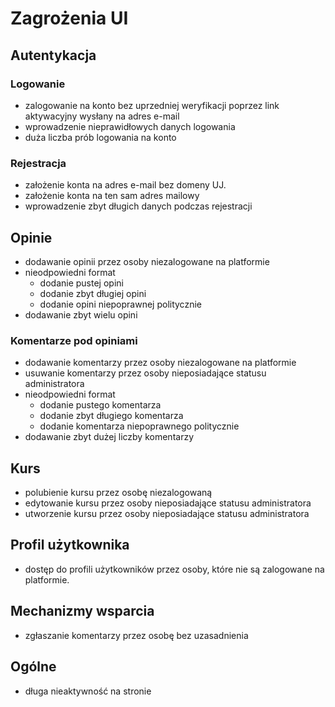 # Zagrożenia UI

## Autentykacja

### Logowanie

- zalogowanie na konto bez uprzedniej weryfikacji poprzez link aktywacyjny wysłany na adres e-mail
- wprowadzenie nieprawidłowych danych logowania
- duża liczba prób logowania na konto

### Rejestracja

- założenie konta na adres e-mail bez domeny UJ.
- założenie konta na ten sam adres mailowy
- wprowadzenie zbyt długich danych podczas rejestracji

## Opinie

- dodawanie opinii przez osoby niezalogowane na platformie
- nieodpowiedni format
  - dodanie pustej opini
  - dodanie zbyt długiej opini
  - dodanie opini niepoprawnej politycznie
- dodawanie zbyt wielu opini

### Komentarze pod opiniami

- dodawanie komentarzy przez osoby niezalogowane na platformie
- usuwanie komentarzy przez osoby nieposiadające statusu administratora
- nieodpowiedni format
  - dodanie pustego komentarza
  - dodanie zbyt długiego komentarza
  - dodanie komentarza niepoprawnego politycznie
- dodawanie zbyt dużej liczby komentarzy

## Kurs

- polubienie kursu przez osobę niezalogowaną
- edytowanie kursu przez osoby nieposiadające statusu administratora
- utworzenie kursu przez osoby nieposiadające statusu administratora

## Profil użytkownika

- dostęp do profili użytkowników przez osoby, które nie są zalogowane na platformie.

## Mechanizmy wsparcia

- zgłaszanie komentarzy przez osobę bez uzasadnienia

## Ogólne

- długa nieaktywność na stronie
